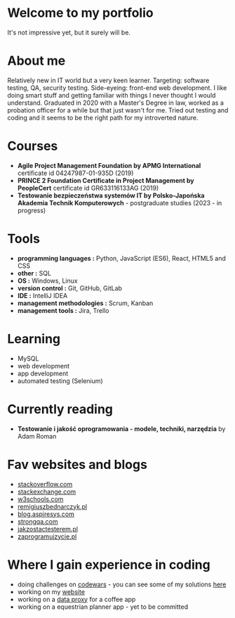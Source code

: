 # Welcome to my portfolio
It's not impressive yet, but it surely will be.
# About me
Relatively new in IT world but a very keen learner. Targeting: software testing, QA, security testing. Side-eyeing: front-end web development. I like doing smart stuff and getting familiar with things I never thought I would understand. Graduated in 2020 with a Master's Degree in law, worked as a probation officer for a while but that just wasn't for me. Tried out testing and coding and it seems to be the right path for my introverted nature. 
# Courses
* **Agile Project Management Foundation by APMG International** certificate id 04247987-01-935D (2019)
* **PRINCE 2 Foundation Certificate in Project Management by PeopleCert** certificate id GR633116133AG (2019)
* **Testowanie bezpieczeństwa systemów IT by Polsko-Japońska Akademia Technik Komputerowych** - postgraduate studies (2023 - in progress)
# Tools
* **programming languages :** Python, JavaScript (ES6), React, HTML5 and CSS
* **other :** SQL
* **OS :** Windows, Linux
* **version control :** Git, GitHub, GitLab
* **IDE :** IntelliJ IDEA
* **management methodologies :** Scrum, Kanban
* **management tools :** Jira, Trello
# Learning
* MySQL
* web development
* app development
* automated testing (Selenium)
# Currently reading
* **Testowanie i jakość oprogramowania - modele, techniki, narzędzia** by Adam Roman
# Fav websites and blogs
* [stackoverflow.com](https://stackoverflow.com/)
* [stackexchange.com](https://stackexchange.com/)
* [w3schools.com](https://www.w3schools.com/)
* [remigiuszbednarczyk.pl](https://remigiuszbednarczyk.pl)
* [blog.aspiresys.com](https://blog.aspiresys.com/category/testing/)
* [strongqa.com](https://strongqa.com/qa-portal/knowledge-base)
* [jakzostactesterem.pl](https://jakzostactesterem.pl/)
* [zaprogramujzycie.pl](https://zaprogramujzycie.pl/)
# Where I gain experience in coding
* doing challenges on [codewars](https://codewars.com) - you can see some of my solutions [here](https://github.com/Alejandro-Mirez/Codewars)
* working on my [website](https://github.com/Alejandro-Mirez/MyWebpage)
* working on a [data proxy](https://github.com/Alejandro-Mirez/DataProxy) for a coffee app
* working on a equestrian planner app - yet to be committed

